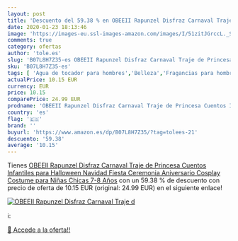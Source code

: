 ```yaml
---
layout: post
title: 'Descuento del 59.38 % en OBEEII Rapunzel Disfraz Carnaval Traje d'
date: 2020-01-23 18:13:46
image: 'https://images-eu.ssl-images-amazon.com/images/I/51zitJGrccL._SL400_.jpg'
comments: true
category: ofertas
author: 'tole.es'
slug: 'B07L8H7Z35-es OBEEII Rapunzel Disfraz Carnaval Traje de Princesa Cuentos...'
sku: 'B07L8H7Z35-es'
tags: [ 'Agua de tocador para hombres','Belleza','Fragancias para hombres','Perfumes y fragancias','Productos para el cuidado de la piel','Sets y juegos para el cuidado de la piel','navidad', ]
actualPrice: 10.15 EUR
currency: EUR
price: 10.15
comparePrice: 24.99 EUR
prodname: 'OBEEII Rapunzel Disfraz Carnaval Traje de Princesa Cuentos Infantiles para Halloween Navidad Fiesta Ceremonia Aniversario Cosplay Costume para Niñas Chicas 7-8 Años'
country: 'es'
flag: '🇪🇸'
brand: ''
buyurl: 'https://www.amazon.es/dp/B07L8H7Z35/?tag=tolees-21'
descuento: '59.38'
average: '10.15'
---
```


Tienes [OBEEII Rapunzel Disfraz Carnaval Traje de Princesa Cuentos Infantiles para Halloween Navidad Fiesta Ceremonia Aniversario Cosplay Costume para Niñas Chicas 7-8 Años](https://www.amazon.es/dp/B07L8H7Z35/?tag=tolees-21) con un 59.38 % de descuento con precio de oferta de 10.15 EUR (original: 24.99 EUR) en el siguiente enlace!

[![OBEEII Rapunzel Disfraz Carnaval Traje d](https://images-eu.ssl-images-amazon.com/images/I/51zitJGrccL._SL400_.jpg)](https://www.amazon.es/dp/B07L8H7Z35/?tag=tolees-21)

ℹ️:


[🛒 Accede a la oferta!!](https://www.amazon.es/dp/B07L8H7Z35/?tag=tolees-21)

